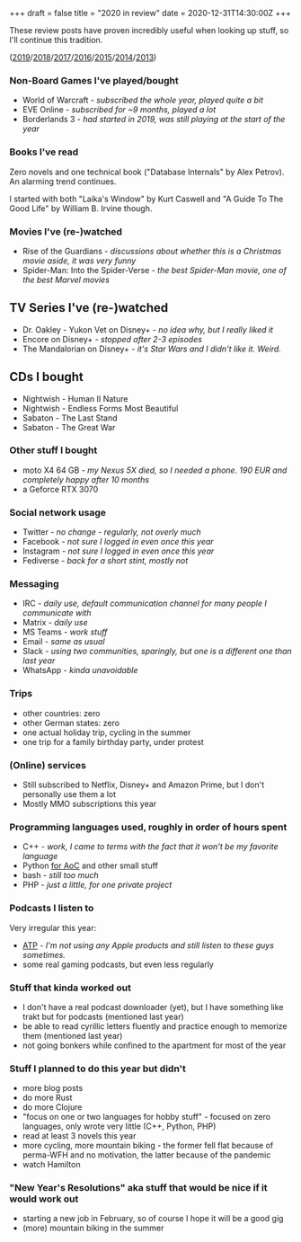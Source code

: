 +++
draft = false
title = "2020 in review"
date = 2020-12-31T14:30:00Z
+++

These review posts have proven incredibly useful when looking up stuff, so I'll continue this tradition.

([2019][yr2019]/[2018][yr2018]/[2017][yr2017]/[2016][yr2016]/[2015][yr2015]/[2014][yr2014]/[2013][yr2013])

[yr2019]: /blog/2019/2019-in-review/
[yr2018]: /blog/2018/2018-in-review/
[yr2017]: /blog/2017/2017-in-review/
[yr2016]: /blog/2016/2016-in-review/
[yr2015]: /blog/2015/2015-in-review/
[yr2014]: /blog/2014/2014-in-review/
[yr2013]: /blog/2014/2013-in-review/


### Non-Board Games I've played/bought

  * World of Warcraft - *subscribed the whole year, played quite a bit*
  * EVE Online - *subscribed for ~9 months, played a lot*
  * Borderlands 3 - *had started in 2019, was still playing at the start of the year*


### Books I've read

Zero novels and one technical book ("Database Internals" by Alex Petrov). An alarming trend continues.

I started with both "Laika's Window" by Kurt Caswell and "A Guide To The Good Life" by William B. Irvine though.


### Movies I've (re-)watched

  * Rise of the Guardians - *discussions about whether this is a Christmas movie aside, it was very funny*
  * Spider-Man: Into the Spider-Verse - *the best Spider-Man movie, one of the best Marvel movies*


## TV Series I've (re-)watched

  * Dr. Oakley - Yukon Vet on Disney+ - *no idea why, but I really liked it*
  * Encore on Disney+ - *stopped after 2-3 episodes*
  * The Mandalorian on Disney+ - *it's Star Wars and I didn't like it. Weird.*


## CDs I bought

  * Nightwish - Human II Nature
  * Nightwish - Endless Forms Most Beautiful
  * Sabaton - The Last Stand
  * Sabaton - The Great War


### Other stuff I bought

  * moto X4 64 GB - *my Nexus 5X died, so I needed a phone. 190 EUR and completely happy after 10 months*
  * a Geforce RTX 3070


### Social network usage

  * Twitter - *no change - regularly, not overly much*
  * Facebook - *not sure I logged in even once this year*
  * Instagram - *not sure I logged in even once this year*
  * Fediverse - *back for a short stint, mostly not*


### Messaging

  * IRC - *daily use, default communication channel for many people I communicate with*
  * Matrix - *daily use*
  * MS Teams - *work stuff*
  * Email - *same as usual*
  * Slack - *using two communities, sparingly, but one is a different one than last year*
  * WhatsApp - *kinda unavoidable*


### Trips

  * other countries: zero
  * other German states: zero
  * one actual holiday trip, cycling in the summer
  * one trip for a family birthday party, under protest


### (Online) services

  * Still subscribed to Netflix, Disney+ and Amazon Prime, but I don't personally use them a lot
  * Mostly MMO subscriptions this year


### Programming languages used, roughly in order of hours spent

  * C++ - *work, I came to terms with the fact that it won't be my favorite language*
  * Python [for AoC](/blog/2020/advent-of-code-2020/) and other small stuff
  * bash - *still too much*
  * PHP - *just a little, for one private project*

### Podcasts I listen to

Very irregular this year:

  * [ATP](http://atp.fm/) - *I'm not using any Apple products and still listen to these guys sometimes.*
  * some real gaming podcasts, but even less regularly


### Stuff that kinda worked out

  * I don't have a real podcast downloader (yet), but I have something like trakt but for podcasts (mentioned last year)
  * be able to read cyrillic letters fluently and practice enough to memorize them (mentioned last year)
  * not going bonkers while confined to the apartment for most of the year


### Stuff I planned to do this year but didn't

  * more blog posts
  * do more Rust
  * do more Clojure
  * "focus on one or two languages for hobby stuff" - focused on zero languages, only wrote very little (C++, Python, PHP)
  * read at least 3 novels this year
  * more cycling, more mountain biking - the former fell flat because of perma-WFH and no motivation, the latter because of the pandemic
  * watch Hamilton

### "New Year's Resolutions" aka stuff that would be nice if it would work out

  * starting a new job in February, so of course I hope it will be a good gig
  * (more) mountain biking in the summer

